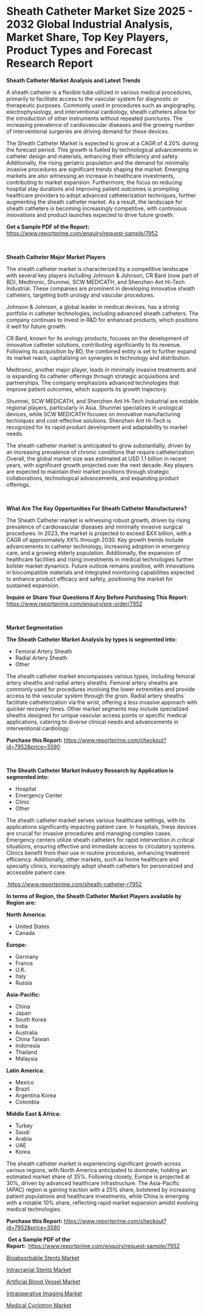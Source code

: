 <p><h1>Sheath Catheter Market Size 2025 - 2032 Global Industrial Analysis, Market Share, Top Key Players, Product Types and Forecast Research Report</h1></p><p><strong>Sheath Catheter Market Analysis and Latest Trends</strong></p>
<p><p>A sheath catheter is a flexible tube utilized in various medical procedures, primarily to facilitate access to the vascular system for diagnostic or therapeutic purposes. Commonly used in procedures such as angiography, electrophysiology, and interventional cardiology, sheath catheters allow for the introduction of other instruments without repeated punctures. The increasing prevalence of cardiovascular diseases and the growing number of interventional surgeries are driving demand for these devices.</p><p>The Sheath Catheter Market is expected to grow at a CAGR of 4.20% during the forecast period. This growth is fueled by technological advancements in catheter design and materials, enhancing their efficiency and safety. Additionally, the rising geriatric population and the demand for minimally invasive procedures are significant trends shaping the market. Emerging markets are also witnessing an increase in healthcare investments, contributing to market expansion. Furthermore, the focus on reducing hospital stay durations and improving patient outcomes is prompting healthcare providers to adopt advanced catheterization techniques, further augmenting the sheath catheter market. As a result, the landscape for sheath catheters is becoming increasingly competitive, with continuous innovations and product launches expected to drive future growth.</p></p>
<p><strong>Get a Sample PDF of the Report:&nbsp;</strong> <a href="https://www.reportprime.com/enquiry/request-sample/7952?utm_campaign=83&utm_medium=2&utm_source=Github&utm_content=ia&utm_term=19032025&utm_id=sheath-catheter">https://www.reportprime.com/enquiry/request-sample/7952</a></p>
<p>&nbsp;</p>
<p><strong>Sheath Catheter Major Market Players</strong></p>
<p><p>The sheath catheter market is characterized by a competitive landscape with several key players including Johnson & Johnson, CR Bard (now part of BD), Medtronic, Shunmei, SCW MEDICATH, and Shenzhen Ant Hi-Tech Industrial. These companies are prominent in developing innovative sheath catheters, targeting both urology and vascular procedures.</p><p>Johnson & Johnson, a global leader in medical devices, has a strong portfolio in catheter technologies, including advanced sheath catheters. The company continues to invest in R&D for enhanced products, which positions it well for future growth.</p><p>CR Bard, known for its urology products, focuses on the development of innovative catheter solutions, contributing significantly to its revenue. Following its acquisition by BD, the combined entity is set to further expand its market reach, capitalizing on synergies in technology and distribution.</p><p>Medtronic, another major player, leads in minimally invasive treatments and is expanding its catheter offerings through strategic acquisitions and partnerships. The company emphasizes advanced technologies that improve patient outcomes, which supports its growth trajectory.</p><p>Shunmei, SCW MEDICATH, and Shenzhen Ant Hi-Tech Industrial are notable regional players, particularly in Asia. Shunmei specializes in urological devices, while SCW MEDICATH focuses on innovative manufacturing techniques and cost-effective solutions. Shenzhen Ant Hi-Tech is recognized for its rapid product development and adaptability to market needs.</p><p>The sheath catheter market is anticipated to grow substantially, driven by an increasing prevalence of chronic conditions that require catheterization. Overall, the global market size was estimated at USD 1.1 billion in recent years, with significant growth projected over the next decade. Key players are expected to maintain their market positions through strategic collaborations, technological advancements, and expanding product offerings.</p></p>
<p>&nbsp;</p>
<p><strong>What Are The Key Opportunities For Sheath Catheter Manufacturers?</strong></p>
<p><p>The Sheath Catheter market is witnessing robust growth, driven by rising prevalence of cardiovascular diseases and minimally invasive surgical procedures. In 2023, the market is projected to exceed $XX billion, with a CAGR of approximately XX% through 2030. Key growth trends include advancements in catheter technology, increasing adoption in emergency care, and a growing elderly population. Additionally, the expansion of healthcare facilities and rising investments in medical technologies further bolster market dynamics. Future outlook remains positive, with innovations in biocompatible materials and integrated monitoring capabilities expected to enhance product efficacy and safety, positioning the market for sustained expansion.</p></p>
<p><strong>Inquire or Share Your Questions If Any Before Purchasing This Report:</strong> <a href="https://www.reportprime.com/enquiry/pre-order/7952?utm_campaign=83&utm_medium=2&utm_source=Github&utm_content=ia&utm_term=19032025&utm_id=sheath-catheter">https://www.reportprime.com/enquiry/pre-order/7952</a></p>
<p>&nbsp;</p>
<p><strong>Market Segmentation</strong></p>
<p><strong>The Sheath Catheter Market Analysis by types is segmented into:</strong></p>
<p><ul><li>Femoral Artery Sheath</li><li>Radial Artery Sheath</li><li>Other</li></ul></p>
<p><p>The sheath catheter market encompasses various types, including femoral artery sheaths and radial artery sheaths. Femoral artery sheaths are commonly used for procedures involving the lower extremities and provide access to the vascular system through the groin. Radial artery sheaths facilitate catheterization via the wrist, offering a less invasive approach with quicker recovery times. Other market segments may include specialized sheaths designed for unique vascular access points or specific medical applications, catering to diverse clinical needs and advancements in interventional cardiology.</p></p>
<p><strong>Purchase this Report:&nbsp;</strong><a href="https://www.reportprime.com/checkout?id=7952&price=3590&utm_campaign=83&utm_medium=2&utm_source=Github&utm_content=ia&utm_term=19032025&utm_id=sheath-catheter">https://www.reportprime.com/checkout?id=7952&price=3590</a></p>
<p>&nbsp;</p>
<p><strong>The Sheath Catheter Market Industry Research by Application is segmented into:</strong></p>
<p><ul><li>Hospital</li><li>Emergency Center</li><li>Clinic</li><li>Other</li></ul></p>
<p><p>The sheath catheter market serves various healthcare settings, with its applications significantly impacting patient care. In hospitals, these devices are crucial for invasive procedures and managing complex cases. Emergency centers utilize sheath catheters for rapid intervention in critical situations, ensuring effective and immediate access to circulatory systems. Clinics benefit from their use in routine procedures, enhancing treatment efficiency. Additionally, other markets, such as home healthcare and specialty clinics, increasingly adopt sheath catheters for personalized and accessible patient care.</p></p>
<p><a href="https://www.reportprime.com/sheath-catheter-r7952?utm_campaign=83&utm_medium=2&utm_source=Github&utm_content=ia&utm_term=19032025&utm_id=sheath-catheter">&nbsp;https://www.reportprime.com/sheath-catheter-r7952</a></p>
<p><strong>In terms of Region, the Sheath Catheter Market Players available by Region are:</strong></p>
<p>
    <p> <strong> North America: </strong>
        <ul>
            <li>United States</li>
            <li>Canada</li>
        </ul>
        </p> 
    <p> <strong> Europe: </strong>
        <ul>
            <li>Germany</li>
            <li>France</li>
            <li>U.K.</li>
            <li>Italy</li>
            <li>Russia</li>
        </ul>
        </p> 
    <p> <strong> Asia-Pacific: </strong>
        <ul>
            <li>China</li>
            <li>Japan</li>
            <li>South Korea</li>
            <li>India</li>
            <li>Australia</li>
            <li>China Taiwan</li>
            <li>Indonesia</li>
            <li>Thailand</li>
            <li>Malaysia</li>
        </ul>
        </p> 
    <p> <strong> Latin America: </strong>
        <ul>
            <li>Mexico</li>
            <li>Brazil</li>
            <li>Argentina Korea</li>
            <li>Colombia</li>
        </ul>
        </p> 
    <p> <strong> Middle East & Africa: </strong>
        <ul>
            <li>Turkey</li>
            <li>Saudi</li>
            <li>Arabia</li>
            <li>UAE</li>
            <li>Korea</li>
        </ul>
    </p>
    </p>
<p><p>The sheath catheter market is experiencing significant growth across various regions, with North America anticipated to dominate, holding an estimated market share of 35%. Following closely, Europe is projected at 30%, driven by advanced healthcare infrastructure. The Asia-Pacific (APAC) region is gaining traction with a 25% share, bolstered by increasing patient populations and healthcare investments, while China is emerging with a notable 10% share, reflecting rapid market expansion amidst evolving medical technologies.</p></p>
<p><strong>Purchase this Report: </strong><a href="https://www.reportprime.com/checkout?id=7952&price=3590&utm_campaign=83&utm_medium=2&utm_source=Github&utm_content=ia&utm_term=19032025&utm_id=sheath-catheter">https://www.reportprime.com/checkout?id=7952&price=3590</a></p>
<p>&nbsp;<strong>Get a Sample PDF of the Report:&nbsp;&nbsp;</strong><a href="https://www.reportprime.com/enquiry/request-sample/7952?utm_campaign=83&utm_medium=2&utm_source=Github&utm_content=ia&utm_term=19032025&utm_id=sheath-catheter">https://www.reportprime.com/enquiry/request-sample/7952</a></p>
<p><strong></strong></p>
<p><p><a href="https://github.com/wakerizaak8g/Market-Research-Report-List-1/blob/main/bioabsorbable-stents-market.md?utm_campaign=83&utm_medium=2&utm_source=Github&utm_content=ia&utm_term=19032025&utm_id=sheath-catheter">Bioabsorbable Stents Market</a></p><p><a href="https://github.com/tanckfelli84/Market-Research-Report-List-1/blob/main/intracranial-stents-market.md?utm_campaign=83&utm_medium=2&utm_source=Github&utm_content=ia&utm_term=19032025&utm_id=sheath-catheter">Intracranial Stents Market</a></p><p><a href="https://github.com/abidomamen/Market-Research-Report-List-1/blob/main/artificial-blood-vessel-market.md?utm_campaign=83&utm_medium=2&utm_source=Github&utm_content=ia&utm_term=19032025&utm_id=sheath-catheter">Artificial Blood Vessel Market</a></p><p><a href="https://github.com/leijavaagexo/Market-Research-Report-List-1/blob/main/intraoperative-imaging-market.md?utm_campaign=83&utm_medium=2&utm_source=Github&utm_content=ia&utm_term=19032025&utm_id=sheath-catheter">Intraoperative Imaging Market</a></p><p><a href="https://github.com/kaddahblejc/Market-Research-Report-List-1/blob/main/medical-cyclotron-market.md?utm_campaign=83&utm_medium=2&utm_source=Github&utm_content=ia&utm_term=19032025&utm_id=sheath-catheter">Medical Cyclotron Market</a></p></p>